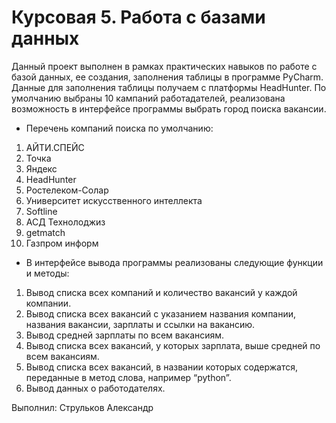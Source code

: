 # Курсовая 5. Работа с базами данных
Данный проект выполнен в рамках практических навыков по работе с базой данных, ее создания, заполнения таблицы в 
программе PyCharm. Данные для заполнения таблицы получаем с платформы HeadHunter. По умолчанию выбраны 10 кампаний 
работадателей, реализована возможность в интерфейсе программы выбрать город поиска вакансии.
* Перечень компаний поиска по умолчанию:
1. АЙТИ.СПЕЙС
2. Точка
3. Яндекс
4. HeadHunter
5. Ростелеком-Солар
6. Университет искусственного интеллекта
7. Softline
8. АСД Технолоджиз
9. getmatch
10. Газпром информ

* В интерфейсе вывода программы реализованы следующие функции и методы: 

1. Вывод списка всех компаний и количество вакансий у каждой компании.
2. Вывод списка всех вакансий с указанием названия компании, названия вакансии, зарплаты и ссылки на вакансию.
3. Вывод средней зарплаты по всем вакансиям.
4. Вывод списка всех вакансий, у которых зарплата, выше средней по всем вакансиям.
5. Вывод списка всех вакансий, в названии которых содержатся, переданные в метод слова, например “python”.
6. Вывод данных о работодателях.

Выполнил: Струльков Александр
